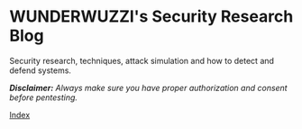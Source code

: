 # WUNDERWUZZI's Security Research Blog
Security research, techniques, attack simulation and how to detect and defend systems.

<i><b>Disclaimer:</b> Always make sure you have proper authorization and consent before pentesting.</i>

<a href="https://wunderwuzzi23.github.io/blog/index.html">Index</a>

